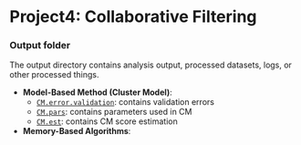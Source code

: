 # Project4: Collaborative Filtering

### Output folder

The output directory contains analysis output, processed datasets, logs, or other processed things.
+ **Model-Based Method (Cluster Model)**:  
  + [`CM.error.validation`](CM.error.validation.RData): contains validation errors 
  + [`CM.pars`](CM.pars.RData): contains parameters used in CM
  + [`CM.est`](CM.est.RData): contains CM score estimation   
+ **Memory-Based Algorithms**:  
